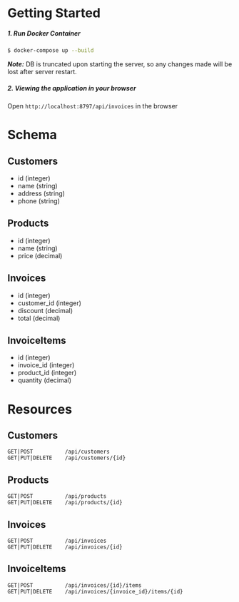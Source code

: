 # Getting Started

##### 1. Run Docker Container
```sh
$ docker-compose up --build
```

***Note:*** DB is truncated upon starting the server, so any changes made will be lost after server restart.

##### 2. Viewing the application in your browser
Open `http://localhost:8797/api/invoices` in the browser

# Schema

## Customers

- id (integer)
- name (string)
- address (string)
- phone (string)


## Products

- id (integer)
- name (string)
- price (decimal)

## Invoices

- id (integer)
- customer_id (integer)
- discount (decimal)
- total (decimal)

## InvoiceItems

- id (integer)
- invoice_id (integer)
- product_id (integer)
- quantity (decimal)


# Resources

## Customers
```
GET|POST          /api/customers
GET|PUT|DELETE    /api/customers/{id}
```

## Products
```
GET|POST          /api/products
GET|PUT|DELETE    /api/products/{id}
```
## Invoices
```
GET|POST          /api/invoices
GET|PUT|DELETE    /api/invoices/{id}
```

## InvoiceItems
```
GET|POST          /api/invoices/{id}/items
GET|PUT|DELETE    /api/invoices/{invoice_id}/items/{id}
```


